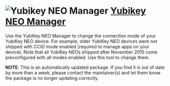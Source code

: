 # ![Yubikey NEO Manager](https://cdn.jsdelivr.net/gh/pauby/ChocoPackages@de7f14fe/icons/yubikey-neo-manager.png "YubikeyNEO Manager Logo") [Yubikey NEO Manager](https://chocolatey.org/packages/yubikey-neo-manager)

Use the YubiKey NEO Manager to change the connection mode of your YubiKey NEO device. For example, older YubiKey NEO devices were not shipped with CCID mode enabled (required to manage apps on your device).  Note that all YubiKey NEOs shipped after November 2015 come preconfigured with all modes enabled. Use this tool to change them.

**NOTE**: This is an automatically updated package. If you find it is out of date by more than a week, please contact the maintainer(s) and let them know the package is no longer updating correctly.